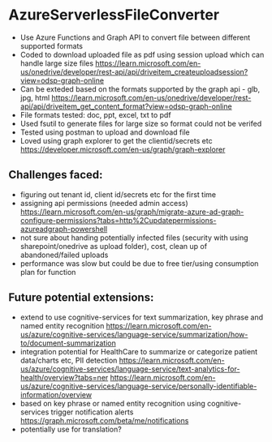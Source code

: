 # AzureServerlessFileConverter

- Use Azure Functions and Graph API to convert file between different supported formats
- Coded to download uploaded file as pdf using session upload which can handle large size files
https://learn.microsoft.com/en-us/onedrive/developer/rest-api/api/driveitem_createuploadsession?view=odsp-graph-online
- Can be exteded  based on the formats supported by the graph api - glb, jpg, html
https://learn.microsoft.com/en-us/onedrive/developer/rest-api/api/driveitem_get_content_format?view=odsp-graph-online
- File formats tested: doc, ppt, excel, txt to pdf
- Used fsutil to generate files for large size so format could not be verifed
- Tested using postman to upload and download file
- Loved using graph explorer to get the clientid/secrets etc https://developer.microsoft.com/en-us/graph/graph-explorer

## Challenges faced:
- figuring out tenant id, client id/secrets etc for the first time
- assigning api permissions (needed admin access)
https://learn.microsoft.com/en-us/graph/migrate-azure-ad-graph-configure-permissions?tabs=http%2Cupdatepermissions-azureadgraph-powershell
- not sure about handing potentially infected files (security with using sharepoint/onedrive as upload folder), cost, clean up of abandoned/failed uploads
- performance was slow but could be due to free tier/using consumption plan for function

## Future potential extensions:
- extend to use cognitive-services for text summarization, key phrase and named entity recognition
https://learn.microsoft.com/en-us/azure/cognitive-services/language-service/summarization/how-to/document-summarization
- integration potential for HealthCare to summarize or categorize patient data/charts etc, PII detection
https://learn.microsoft.com/en-us/azure/cognitive-services/language-service/text-analytics-for-health/overview?tabs=ner
https://learn.microsoft.com/en-us/azure/cognitive-services/language-service/personally-identifiable-information/overview
- based on key phrase or named entity recognition using cognitive-services trigger notification alerts 
https://graph.microsoft.com/beta/me/notifications
- potentially use for translation?